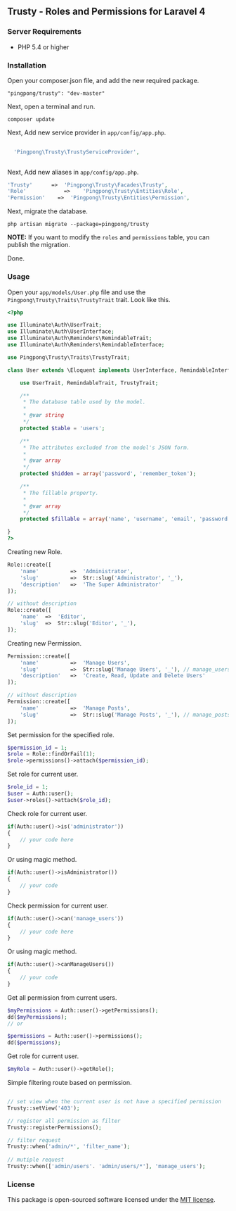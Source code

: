 ## Trusty - Roles and Permissions for Laravel 4

### Server Requirements

- PHP 5.4 or higher

### Installation

Open your composer.json file, and add the new required package.
```
"pingpong/trusty": "dev-master" 
```
Next, open a terminal and run.
```
composer update 
```

Next, Add new service provider in `app/config/app.php`.

```php
  
  'Pingpong\Trusty\TrustyServiceProvider',
  
```

Next, Add new aliases in `app/config/app.php`.

```php
'Trusty'      =>  'Pingpong\Trusty\Facades\Trusty',
'Role'			  =>	'Pingpong\Trusty\Entities\Role',
'Permission'	=>	'Pingpong\Trusty\Entities\Permission',
```

Next, migrate the database.
```
php artisan migrate --package=pingpong/trusty
```

**NOTE:** If you want to modify the `roles` and `permissions` table, you can publish the migration.

Done.

### Usage

Open your `app/models/User.php` file and use the `Pingpong\Trusty\Traits\TrustyTrait` trait. Look like this.

```php
<?php

use Illuminate\Auth\UserTrait;
use Illuminate\Auth\UserInterface;
use Illuminate\Auth\Reminders\RemindableTrait;
use Illuminate\Auth\Reminders\RemindableInterface;

use Pingpong\Trusty\Traits\TrustyTrait;

class User extends \Eloquent implements UserInterface, RemindableInterface {

	use UserTrait, RemindableTrait, TrustyTrait;

	/**
	 * The database table used by the model.
	 *
	 * @var string
	 */
	protected $table = 'users';

	/**
	 * The attributes excluded from the model's JSON form.
	 *
	 * @var array
	 */
	protected $hidden = array('password', 'remember_token');

	/**
	 * The fillable property.
	 * 	
	 * @var array
	 */
	protected $fillable = array('name', 'username', 'email', 'password', 'status', 'remember_token');

}
?>
```

Creating new Role.
```php
Role::create([
	'name'			=>	'Administrator',
	'slug'			=>	Str::slug('Administrator', '_'),
	'description'	=>	'The Super Administrator'
]);

// without description
Role::create([
	'name'	=>	'Editor',
	'slug'	=>	Str::slug('Editor', '_'),
]);
```

Creating new Permission.

```php
Permission::create([
	'name'			=>	'Manage Users',
 	'slug'			=>	Str::slug('Manage Users', '_'), // manage_users
 	'description'	=>	'Create, Read, Update and Delete Users'
]);

// without description
Permission::create([
	'name'			=>	'Manage Posts',
 	'slug'			=>	Str::slug('Manage Posts', '_'), // manage_posts
]);
```

Set permission for the specified role.

```php
$permission_id = 1;
$role = Role::findOrFail(1);
$role->permissions()->attach($permission_id);
```

Set role for current user.
```php
$role_id = 1;
$user = Auth::user();
$user->roles()->attach($role_id);
```

Check role for current user.
```php
if(Auth::user()->is('administrator'))
{
	// your code here
}
```

Or using magic method.
```php
if(Auth::user()->isAdministrator())
{
	// your code
}
```

Check permission for current user.
```php
if(Auth::user()->can('manage_users'))
{
	// your code here
}
```

Or using magic method.
```php
if(Auth::user()->canManageUsers())
{
	// your code
}
```

Get all permission from current users.
```php
$myPermissions = Auth::user()->getPermissions();
dd($myPermissions);
// or 

$permissions = Auth::user()->permissions();
dd($permissions);

```

Get role for current user.
```php
$myRole = Auth::user()->getRole();
```

Simple filtering route based on permission.
```php

// set view when the current user is not have a specified permission
Trusty::setView('403');

// register all permission as filter
Trusty::registerPermissions();

// filter request 
Trusty::when('admin/*', 'filter_name');
 
// mutiple request 
Trusty::when(['admin/users'. 'admin/users/*'], 'manage_users');
```

### License

This package is open-sourced software licensed under the [MIT license](http://opensource.org/licenses/MIT).